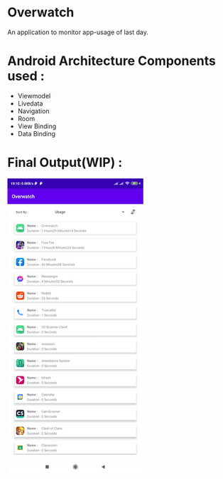 # Overwatch
An application to monitor app-usage of last day.

# Android Architecture Components used :
 - Viewmodel
 - Livedata
 - Navigation
 - Room
 - View Binding 
 - Data Binding

# Final Output(WIP) :
![ScreenShot](https://raw.githubusercontent.com/maifeeulasad/Overwatch/main/Result/Screenshot_2021-01-06-19-10-25-202_com.mua.overwatch.jpeg)
